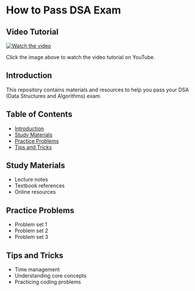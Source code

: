# How to Pass DSA Exam

## Video Tutorial

[![Watch the video](https://img.youtube.com/vi/YOUR_VIDEO_ID/maxresdefault.jpg)](https://youtu.be/YOUR_VIDEO_ID)

Click the image above to watch the video tutorial on YouTube.

## Introduction
This repository contains materials and resources to help you pass your DSA (Data Structures and Algorithms) exam.

## Table of Contents
- [Introduction](#introduction)
- [Study Materials](#study-materials)
- [Practice Problems](#practice-problems)
- [Tips and Tricks](#tips-and-tricks)

## Study Materials
- Lecture notes
- Textbook references
- Online resources

## Practice Problems
- Problem set 1
- Problem set 2
- Problem set 3

## Tips and Tricks
- Time management
- Understanding core concepts
- Practicing coding problems
